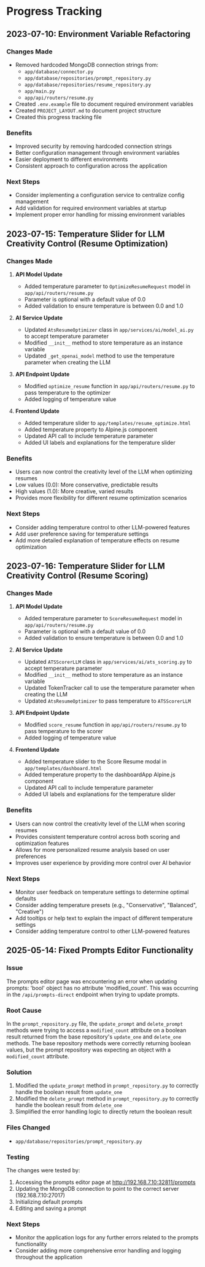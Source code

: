 # Progress Tracking

## 2023-07-10: Environment Variable Refactoring

### Changes Made
- Removed hardcoded MongoDB connection strings from:
  - `app/database/connector.py`
  - `app/database/repositories/prompt_repository.py`
  - `app/database/repositories/resume_repository.py`
  - `app/main.py`
  - `app/api/routers/resume.py`
- Created `.env.example` file to document required environment variables
- Created `PROJECT_LAYOUT.md` to document project structure
- Created this progress tracking file

### Benefits
- Improved security by removing hardcoded connection strings
- Better configuration management through environment variables
- Easier deployment to different environments
- Consistent approach to configuration across the application

### Next Steps
- Consider implementing a configuration service to centralize config management
- Add validation for required environment variables at startup
- Implement proper error handling for missing environment variables

## 2023-07-15: Temperature Slider for LLM Creativity Control (Resume Optimization)

### Changes Made
1. **API Model Update**
   - Added temperature parameter to `OptimizeResumeRequest` model in `app/api/routers/resume.py`
   - Parameter is optional with a default value of 0.0
   - Added validation to ensure temperature is between 0.0 and 1.0

2. **AI Service Update**
   - Updated `AtsResumeOptimizer` class in `app/services/ai/model_ai.py` to accept temperature parameter
   - Modified `__init__` method to store temperature as an instance variable
   - Updated `_get_openai_model` method to use the temperature parameter when creating the LLM

3. **API Endpoint Update**
   - Modified `optimize_resume` function in `app/api/routers/resume.py` to pass temperature to the optimizer
   - Added logging of temperature value

4. **Frontend Update**
   - Added temperature slider to `app/templates/resume_optimize.html`
   - Added temperature property to Alpine.js component
   - Updated API call to include temperature parameter
   - Added UI labels and explanations for the temperature slider

### Benefits
- Users can now control the creativity level of the LLM when optimizing resumes
- Low values (0.0): More conservative, predictable results
- High values (1.0): More creative, varied results
- Provides more flexibility for different resume optimization scenarios

### Next Steps
- Consider adding temperature control to other LLM-powered features
- Add user preference saving for temperature settings
- Add more detailed explanation of temperature effects on resume optimization

## 2023-07-16: Temperature Slider for LLM Creativity Control (Resume Scoring)

### Changes Made
1. **API Model Update**
   - Added temperature parameter to `ScoreResumeRequest` model in `app/api/routers/resume.py`
   - Parameter is optional with a default value of 0.0
   - Added validation to ensure temperature is between 0.0 and 1.0

2. **AI Service Update**
   - Updated `ATSScorerLLM` class in `app/services/ai/ats_scoring.py` to accept temperature parameter
   - Modified `__init__` method to store temperature as an instance variable
   - Updated TokenTracker call to use the temperature parameter when creating the LLM
   - Updated `AtsResumeOptimizer` to pass temperature to `ATSScorerLLM`

3. **API Endpoint Update**
   - Modified `score_resume` function in `app/api/routers/resume.py` to pass temperature to the scorer
   - Added logging of temperature value

4. **Frontend Update**
   - Added temperature slider to the Score Resume modal in `app/templates/dashboard.html`
   - Added temperature property to the dashboardApp Alpine.js component
   - Updated API call to include temperature parameter
   - Added UI labels and explanations for the temperature slider

### Benefits
- Users can now control the creativity level of the LLM when scoring resumes
- Provides consistent temperature control across both scoring and optimization features
- Allows for more personalized resume analysis based on user preferences
- Improves user experience by providing more control over AI behavior

### Next Steps
- Monitor user feedback on temperature settings to determine optimal defaults
- Consider adding temperature presets (e.g., "Conservative", "Balanced", "Creative")
- Add tooltips or help text to explain the impact of different temperature settings
- Consider adding temperature control to other LLM-powered features

## 2025-05-14: Fixed Prompts Editor Functionality

### Issue
The prompts editor page was encountering an error when updating prompts: 'bool' object has no attribute 'modified_count'. This was occurring in the `/api/prompts-direct` endpoint when trying to update prompts.

### Root Cause
In the `prompt_repository.py` file, the `update_prompt` and `delete_prompt` methods were trying to access a `modified_count` attribute on a boolean result returned from the base repository's `update_one` and `delete_one` methods. The base repository methods were correctly returning boolean values, but the prompt repository was expecting an object with a `modified_count` attribute.

### Solution
1. Modified the `update_prompt` method in `prompt_repository.py` to correctly handle the boolean result from `update_one`
2. Modified the `delete_prompt` method in `prompt_repository.py` to correctly handle the boolean result from `delete_one`
3. Simplified the error handling logic to directly return the boolean result

### Files Changed
- `app/database/repositories/prompt_repository.py`

### Testing
The changes were tested by:
1. Accessing the prompts editor page at http://192.168.7.10:32811/prompts
2. Updating the MongoDB connection to point to the correct server (192.168.7.10:27017)
3. Initializing default prompts
4. Editing and saving a prompt

### Next Steps
- Monitor the application logs for any further errors related to the prompts functionality
- Consider adding more comprehensive error handling and logging throughout the application

